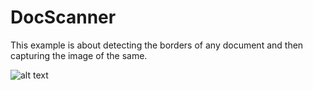 # DocScanner
This example is about detecting the borders of any document and then capturing the image of the same.



![alt text](http://dev.acquaintsoft.com/DocScanVideo.gif)
